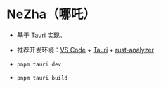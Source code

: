 # NeZha（哪吒）

- 基于  [Tauri](https://tauri.app/) 实现。
- 推荐开发环境：[VS Code](https://code.visualstudio.com/) + [Tauri](https://marketplace.visualstudio.com/items?itemName=tauri-apps.tauri-vscode) + [rust-analyzer](https://marketplace.visualstudio.com/items?itemName=rust-lang.rust-analyzer)

- `pnpm tauri dev`
- `pnpm tauri build`
